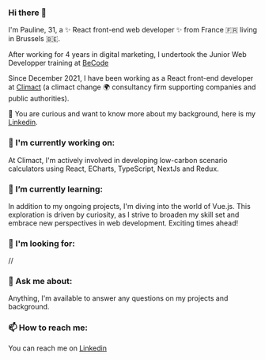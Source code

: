 ### Hi there 👋

I'm Pauline, 31, a ✨ React front-end web developer ✨ from France 🇫🇷 living in Brussels 🇧🇪.

After working for 4 years in digital marketing, I undertook the Junior Web Developper training at [BeCode](https://becode.org) 

Since December 2021, I have been working as a React front-end developer at [Climact](https://climact.com/fr/) (a climact change 🌍 consultancy firm supporting companies and public authorities). 

🤔 You are curious and want to know more about my background, here is my [Linkedin](https://www.linkedin.com/in/paulinerohmer/).

### 🔭 I'm currently working on:

At Climact, I'm actively involved in developing low-carbon scenario calculators using React, ECharts, TypeScript, NextJs and Redux.

### 🌱 I’m currently learning:

In addition to my ongoing projects, I'm diving into the world of Vue.js. This exploration is driven by curiosity, as I strive to broaden my skill set and embrace new perspectives in web development. Exciting times ahead!

### 👀 I'm looking for:

//

### 💬 Ask me about:

Anything, I'm available to answer any questions on my projects and background.

### 📫 How to reach me:

You can reach me on [Linkedin](https://www.linkedin.com/in/paulinerohmer/)
